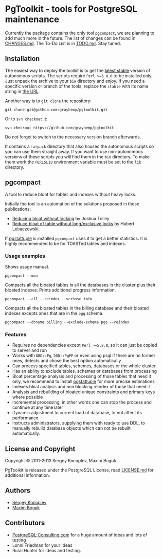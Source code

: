 # PgToolkit - tools for PostgreSQL maintenance

Currently the package contains the only tool `pgcompact`, we are
planning to add much more in the future. The list of changes can be
found in [CHANGES.md]. The To-Do List is in [TODO.md]. Stay tuned.

## Installation

The easiest way to deploy the toolkit is to get the [latest stable][1]
version of autonomous scripts. The scripts require `Perl >=5.8.8` to
be installed only. Just unpack the archive to your `bin` directory and
enjoy. If you need a specific version or branch of the tools, replace
the `stable` with its name string in [the URL][1].

Another way is to `git clone` the repository:

    git clone git@github.com:grayhemp/pgtoolkit.git

Or to `svn checkout` it:

    svn checkout https://github.com/grayhemp/pgtoolkit

Do not forget to switch to the necessary version branch afterwards.

It contains a `fatpack` directory that also houses the autonomous
scripts so you can use them straight away. If you want to use
non-autonomous versions of these scripts you will find them in the
`bin` directory. To make them work the `PERL5LIB` environment variable
must be set to the `lib` directory.

## pgcompact

A tool to reduce bloat for tables and indexes without heavy locks.

Initially the tool is an automation of the solutions proposed in these
publications:

- [Reducing bloat without locking][2] by Joshua Tolley
- [Reduce bloat of table without long/exclusive locks][3] by Hubert
  Lubaczewski.

If [pgstattuple] is installed `pgcompact` uses it to get a better
statistics. It is highly recommended to be for TOASTed tables and
indexes.

### Usage examples

Shows usage manual.

    pgcompact --man

Compacts all the bloated tables in all the databases in the cluster
plus their bloated indexes. Prints additional progress information.

    pgcompact --all --reindex --verbose info

Compacts all the bloated tables in the billing database and their
bloated indexes excepts ones that are in the `pgq` schema.

    pgcompact --dbname billing --exclude-schema pgq --reindex

### Features

- Requires no dependencies except `Perl >=5.8.8`, so it can just be
  copied to server and run
- Works with `DBD::Pg`, `DBD::PgPP` or even using psql if there are no
  former ones, detects and chose the best option automatically
- Can process specified tables, schemes, databases or the whole
  cluster
- Has an ability to exclude tables, schemes or databases from
  processing
- Bloat percentage analysis and processing of those tables that need
  it only, we recommend to install [pgstattuple] for more precise
  estimations
- Indexes bloat analysis and non blocking reindex of those that need
  it
- Analysis and rebuilding of bloated unique constraints and primary
  keys where possible
- Incremental processing, in other words one can stop the process and
  continue at any time later
- Dynamic adjustment to current load of database, to not affect its
  performance
- Instructs administrators, supplying them with ready to use DDL, to
  manually rebuild database objects which can not be rebuilt
  automatically.

## License and Copyright

Copyright &copy; 2011-2013 Sergey Konoplev, Maxim Boguk

PgToolkit is released under the PostgreSQL License, read
[LICENSE.md] for additional information.

## Authors

- [Sergey Konoplev](mailto:gray.ru@gmail.com)
- [Maxim Boguk](mailto:maxim.boguk@gmail.com)

## Contributors

- [PostgreSQL-Consulting.com](http://www.postgresql-consulting.com)
  for a huge amount of ideas and lots of testing
- Lonni Friedman for your ideas
- Rural Hunter for ideas and testing.

[CHANGES.md]: ../stable/CHANGES.md
[TODO.md]: ../stable/TODO.md
[LICENSE.md]: ../stable/LICENSE.md
[pgstattuple]: http://www.postgresql.org/docs/current/static/pgstattuple.html
[1]: http://github.com/grayhemp/pgtoolkit/archive/stable.tar.gz
[2]: http://blog.endpoint.com/2010/09/reducing-bloat-without-locking.html
[3]: http://depesz.com/index.php/2010/10/17/reduce-bloat-of-table-without-longexclusive-locks





